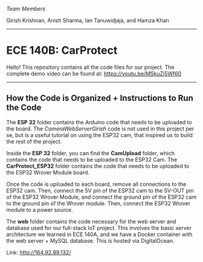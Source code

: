*Team Members*

Girish Krishnan, Anish Sharma, Ian Tanuwidjaja, and Hamza Khan
___

# ECE 140B: CarProtect

Hello! This repository contains all the code files for our project. The complete demo video can be found at: https://youtu.be/MSkuZj5Wf60 

___

## How the Code is Organized + Instructions to Run the Code

The __ESP 32__ folder contains the Arduino code that needs to be uploaded to the board. The *CameraWebServerGirish* code is not used in this project per se, but is a useful tutorial on using the ESP32 cam, that inspired us to build the rest of the project.

Inside the __ESP 32__ folder, you can find the __CamUpload__ folder, which contains the code that needs to be uploaded to the ESP32 Cam. The __CarProtect_ESP32__ folder contains the code that needs to be uploaded to the ESP32 Wrover Module board.

Once the code is uploaded to each board, remove all connections to the ESP32 cam. Then, connect the 5V pin of the ESP32 cam to the 5V-OUT pin of the ESP32 Wrover Module, and connect the ground pin of the ESP32 cam to the ground pin of the Wrover module. Then, connect the ESP32 Wrover module to a power source.

The __web__ folder contains the code necessary for the web server and database used for our full-stack IoT project. This involves the basic server architecture we learned in ECE 140A, and we have a Docker container with the web server + MySQL database. This is hosted via DigitalOcean.

Link: http://164.92.89.132/